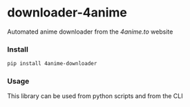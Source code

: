 # downloader-4anime
Automated anime downloader from the *4anime.to* website
### Install
```bash
pip install 4anime-downloader
```
### Usage
This library can be used from python scripts and from the CLI
